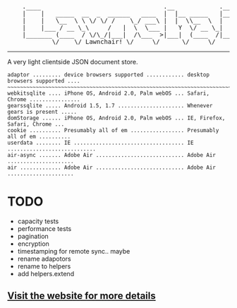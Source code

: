 <pre>
	.____                                 .__            .__         
	|    |   _____  __  _  ______   ____  |  |__ _____   |__|_______ 
	|    |   \__  \ \ \/ \/ /    \_/ ___\ |  |  \\__  \  |  |\_  __ \
	|    |___ / __ \_\     /   |  \  \___ |   Y  \/ __ \_|  | |  | \/
	|_______ (____  / \/\_/|___|  /\___  >|___|  (____  /|__| |__|   
	        \/    \/ Lawnchair! \/     \/      \/     \/             
</pre>

---
A very light clientside JSON document store. 

	adaptor ......... device browsers supported ............ desktop browsers supported ....
	~~~~~~~~~~~~~~~~~~~~~~~~~~~~~~~~~~~~~~~~~~~~~~~~~~~~~~~~~~~~~~~~~~~~~~~~~~~~~~~~~~~~~~~~
	webkitsqlite .... iPhone OS, Android 2.0, Palm webOS ... Safari, Chrome ................
	gearssqlite ..... Android 1.5, 1.7 ..................... Whenever gears is present .....
	domStorage ...... iPhone OS, Android 2.0, Palm webOS ... IE, Firefox, Safari, Chrome ...
	cookie .......... Presumably all of em ................. Presumably all of em ..........
    userdata ........ IE ................................... IE ............................
    air-async ....... Adobe Air ............................ Adobe Air .....................
    air ............. Adobe Air ............................ Adobe Air .....................
	
TODO
====
- capacity tests
- performance tests
- pagination
- encryption
- timestamping for remote sync.. maybe
- rename adapotors
- rename to helpers
- add helpers.extend

[Visit the website for more details](http://brianleroux.github.com/lawnchair)
---

